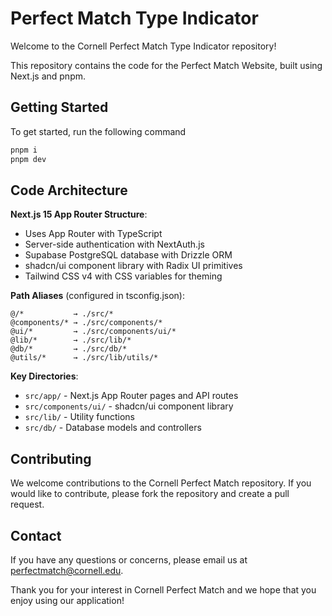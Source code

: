 # Perfect Match Type Indicator

Welcome to the Cornell Perfect Match Type Indicator repository!

This repository contains the code for the Perfect Match Website, built using Next.js and pnpm.

## Getting Started

To get started, run the following command

```bash
pnpm i
pnpm dev
```

## Code Architecture

**Next.js 15 App Router Structure**:
- Uses App Router with TypeScript
- Server-side authentication with NextAuth.js
- Supabase PostgreSQL database with Drizzle ORM
- shadcn/ui component library with Radix UI primitives
- Tailwind CSS v4 with CSS variables for theming

**Path Aliases** (configured in tsconfig.json):
```
@/*           → ./src/*
@components/* → ./src/components/*
@ui/*         → ./src/components/ui/*
@lib/*        → ./src/lib/*
@db/*         → ./src/db/*
@utils/*      → ./src/lib/utils/*
```

**Key Directories**:
- `src/app/` - Next.js App Router pages and API routes
- `src/components/ui/` - shadcn/ui component library
- `src/lib/` - Utility functions
- `src/db/` - Database models and controllers

## Contributing

We welcome contributions to the Cornell Perfect Match repository. If you would like to contribute, please fork the
repository and create a pull request.

## Contact

If you have any questions or concerns, please email us at
[perfectmatch@cornell.edu](mailto:perfectmatch@cornell.edu).

Thank you for your interest in Cornell Perfect Match and we hope that you enjoy using our application!
